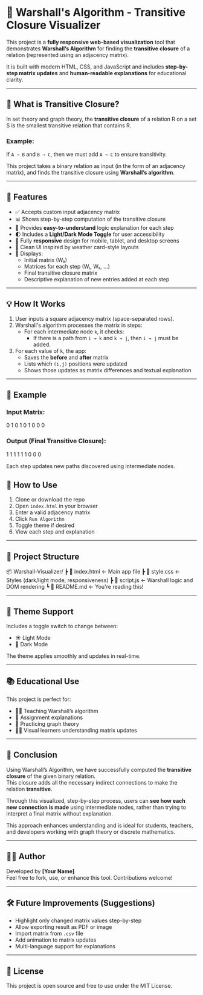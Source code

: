 # 🔁 Warshall's Algorithm - Transitive Closure Visualizer

This project is a **fully responsive web-based visualization** tool that demonstrates **Warshall’s Algorithm** for finding the **transitive closure** of a relation (represented using an adjacency matrix).

It is built with modern HTML, CSS, and JavaScript and includes **step-by-step matrix updates** and **human-readable explanations** for educational clarity.

---

## 📘 What is Transitive Closure?

In set theory and graph theory, the **transitive closure** of a relation R on a set S is the smallest transitive relation that contains R.

### Example:
If `A → B` and `B → C`, then we must add `A → C` to ensure transitivity.

This project takes a binary relation as input (in the form of an adjacency matrix), and finds the transitive closure using **Warshall’s algorithm**.

---

## 🌟 Features

- ✅ Accepts custom input adjacency matrix
- 📊 Shows step-by-step computation of the transitive closure
- 🧠 Provides **easy-to-understand** logic explanation for each step
- 🌓 Includes a **Light/Dark Mode Toggle** for user accessibility
- 📱 Fully **responsive** design for mobile, tablet, and desktop screens
- 🎨 Clean UI inspired by weather card-style layouts
- 🧾 Displays:
  - Initial matrix (W₀)
  - Matrices for each step (W₁, W₂, ...)
  - Final transitive closure matrix
  - Descriptive explanation of new entries added at each step

---

## 💡 How It Works

1. User inputs a square adjacency matrix (space-separated rows).
2. Warshall's algorithm processes the matrix in steps:
   - For each intermediate node `k`, it checks:
     - If there is a path from `i → k` and `k → j`, then `i → j` must be added.
3. For each value of `k`, the app:
   - Saves the **before** and **after** matrix
   - Lists which `(i,j)` positions were updated
   - Shows those updates as matrix differences and textual explanation

---

## 🧪 Example

### Input Matrix:
0 1 0
1 0 1
0 0 0

### Output (Final Transitive Closure):

1 1 1
1 1 1
0 0 0


Each step updates new paths discovered using intermediate nodes.

## 🚀 How to Use

1. Clone or download the repo
2. Open `index.html` in your browser
3. Enter a valid adjacency matrix
4. Click `Run Algorithm`
5. Toggle theme if desired
6. View each step and explanation

---

## 📁 Project Structure

📦 Warshall-Visualizer/
┣ 📄 index.html ← Main app file
┣ 📄 style.css ← Styles (dark/light mode, responsiveness)
┣ 📄 script.js ← Warshall logic and DOM rendering
┗ 📄 README.md ← You're reading this!


---

## 🌈 Theme Support

Includes a toggle switch to change between:

- ☀️ Light Mode
- 🌙 Dark Mode

The theme applies smoothly and updates in real-time.

---

## 📚 Educational Use

This project is perfect for:

- 👨‍🏫 Teaching Warshall’s algorithm
- 📖 Assignment explanations
- 🧠 Practicing graph theory
- 👩‍💻 Visual learners understanding matrix updates

---

## 🧾 Conclusion

Using Warshall’s Algorithm, we have successfully computed the **transitive closure** of the given binary relation.  
This closure adds all the necessary indirect connections to make the relation **transitive**.

Through this visualized, step-by-step process, users can **see how each new connection is made** using intermediate nodes, rather than trying to interpret a final matrix without explanation.

This approach enhances understanding and is ideal for students, teachers, and developers working with graph theory or discrete mathematics.

---

## 👨‍💻 Author

Developed by **[Your Name]**  
Feel free to fork, use, or enhance this tool. Contributions welcome!

---

## 🛠️ Future Improvements (Suggestions)

- Highlight only changed matrix values step-by-step
- Allow exporting result as PDF or image
- Import matrix from `.csv` file
- Add animation to matrix updates
- Multi-language support for explanations

---

## 📎 License

This project is open source and free to use under the MIT License.
